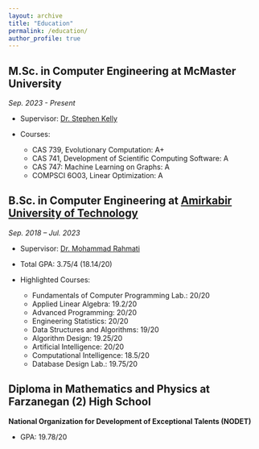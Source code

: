 ```yaml
---
layout: archive
title: "Education"
permalink: /education/
author_profile: true
---
```


## M.Sc. in Computer Engineering at McMaster University

*Sep. 2023 - Present*

- Supervisor: [Dr. Stephen Kelly](https://www.eng.mcmaster.ca/cas/faculty/dr-stephen-kelly/)

- Courses:
   * CAS 739, Evolutionary Computation: A+
   * CAS 741, Development of Scientific Computing Software: A
   * CAS 747: Machine Learning on Graphs: A
   * COMPSCI 6O03, Linear Optimization: A


## B.Sc. in Computer Engineering at [Amirkabir University of Technology](https://aut.ac.ir/en)

*Sep. 2018 – Jul. 2023*

- Supervisor: [Dr. Mohammad Rahmati](https://aut.ac.ir/cv/2416/MOHAMMAD%20RAHMATI)

- Total GPA: 3.75/4 (18.14/20)
   <!-- * Last Two Years GPA (65 Credits): 4/4 (18.85/20)  -->

- Highlighted Courses:
   * Fundamentals of Computer Programming Lab.: 20/20
   * Applied Linear Algebra: 19.2/20
   * Advanced Programming: 20/20
   * Engineering Statistics: 20/20
   * Data Structures and Algorithms: 19/20
   * Algorithm Design: 19.25/20
   * Artificial Intelligence: 20/20
   * Computational Intelligence: 18.5/20
   * Database Design Lab.: 19.75/20

## Diploma in Mathematics and Physics at Farzanegan (2) High School
**National Organization for Development of Exceptional Talents (NODET)**

- GPA: 19.78/20